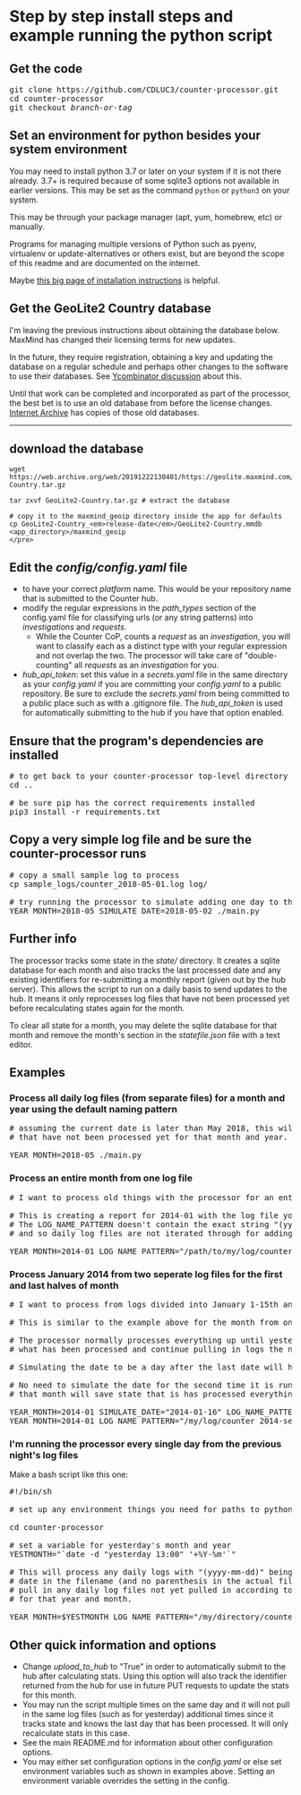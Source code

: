# Step by step install steps and example running the python script

## Get the code

<pre>
git clone https://github.com/CDLUC3/counter-processor.git
cd counter-processor
git checkout <em>branch-or-tag</em>
</pre>

## Set an environment for python besides your system environment

You may need to install python 3.7 or later on your system if it is not there already.
3.7+ is required because of some sqlite3 options not available in earlier versions.  This
may be set as the command `python` or `python3` on your system.

This may be through your package manager (apt, yum, homebrew, etc) or manually.

Programs for managing multiple versions of Python such as pyenv, virtualenv or update-alternatives or others
exist, but are beyond the scope of this readme and are documented on the internet. 

Maybe [this big page of installation instructions](https://realpython.com/installing-python/) is helpful.

## Get the GeoLite2 Country database

I'm leaving the previous instructions about obtaining the database below.  MaxMind has
changed their licensing terms for new updates.

In the future, they require registration, obtaining a key and updating the database on a regular
schedule and perhaps other changes to the software to use their databases.  See
[Ycombinator discussion](https://news.ycombinator.com/item?id=21915160) about this.

Until that work can be completed and incorporated as part of the processor, the best bet is
to use an old database from before the license changes.
[Internet Archive](https://web.archive.org/web/20191222130401/https://dev.maxmind.com/geoip/geoip2/geolite2/)
has copies of those old databases.


<hr>


## download the database
```
wget https://web.archive.org/web/20191222130401/https://geolite.maxmind.com/download/geoip/database/GeoLite2-Country.tar.gz

tar zxvf GeoLite2-Country.tar.gz # extract the database

# copy it to the maxmind_geoip directory inside the app for defaults
cp GeoLite2-Country_<em>release-date</em>/GeoLite2-Country.mmdb <app_directory>/maxmind_geoip
</pre>
```

## Edit the *config/config.yaml* file
- to have your correct *platform* name.
This would be your repository name that is submitted to the Counter hub.
- modify the regular expressions in the *path_types* section of the config.yaml file
for classifying urls (or any string patterns) into *investigations* and *requests*.
  - While the Counter CoP, counts a *request* as an *investigation*, you will want to classify each as a distinct type
  with your regular expression and not overlap the two. The processor will
  take care of "double-counting"  all *requests* as an *investigation* for you.
- *hub_api_token*: set this value in a *secrets.yaml* file in the same directory as your *config.yaml*
if you are committing your *config.yaml* to a public repository. Be sure to exclude the *secrets.yaml*
from being committed to a public place such as with a .gitignore file.  The *hub_api_token* is used for
automatically submitting to the hub if you have that option enabled.

## Ensure that the program's dependencies are installed

<pre>
# to get back to your counter-processor top-level directory
cd ..

# be sure pip has the correct requirements installed
pip3 install -r requirements.txt
</pre>

## Copy a very simple log file and be sure the counter-processor runs

<pre>
# copy a small sample log to process
cp sample_logs/counter_2018-05-01.log log/

# try running the processor to simulate adding one day to the database
YEAR_MONTH=2018-05 SIMULATE_DATE=2018-05-02 ./main.py
</pre>

## Further info
The processor tracks some state in the *state/* directory.  It creates a
sqlite database for each month and also tracks the last processed date
and any existing identifiers for re-submitting a monthly report
(given out by the hub server).  This allows
the script to run on a daily basis to send updates to the hub. It means it
only reprocesses log files that have not been processed yet before
recalculating states again for the month.

To clear all state for a month, you may delete the sqlite database for that
month and remove the month's section in the *statefile.json* file with
a text editor.

## Examples

### Process all daily log files (from separate files) for a month and year using the default naming pattern

<pre>
# assuming the current date is later than May 2018, this will process all daily log files
# that have not been processed yet for that month and year.

YEAR_MONTH=2018-05 ./main.py
</pre>

### Process an entire month from one log file
<pre>
# I want to process old things with the processor for an entire month from one log file

# This is creating a report for 2014-01 with the log file you specify.
# The LOG_NAME_PATTERN doesn't contain the exact string "(yyyy-mm-dd)"
# and so daily log files are not iterated through for adding to the database.

YEAR_MONTH=2014-01 LOG_NAME_PATTERN="/path/to/my/log/counter_2014-01.log" ./main.py
</pre>

### Process January 2014 from two seperate log files for the first and last halves of month
<pre>
# I want to process from logs divided into January 1-15th and January 16-31

# This is similar to the example above for the month from one log file (see that for background info).

# The processor normally processes everything up until yesterday to save the date for
# what has been processed and continue pulling in logs the next day.

# Simulating the date to be a day after the last date will help it track the state of what is processed correctly.

# No need to simulate the date for the second time it is run since any current time after
# that month will save state that is has processed everything through the end of the month.

YEAR_MONTH=2014-01 SIMULATE_DATE="2014-01-16" LOG_NAME_PATTERN="/my/log/counter_2014-first-half.log" ./main.py
YEAR_MONTH=2014-01 LOG_NAME_PATTERN="/my/log/counter_2014-second-half.log" ./main.py
</pre>

### I'm running the processor every single day from the previous night's log files

Make a bash script like this one:
<pre>
#!/bin/sh

# set up any environment things you need for paths to python, etc.

cd counter-processor

# set a variable for yesterday's month and year
YESTMONTH="`date -d "yesterday 13:00" '+%Y-%m'`"

# This will process any daily logs with "(yyyy-mm-dd)" being replaced with the actual
# date in the filename (and no parenthesis in the actual filenames).  It will try to
# pull in any daily log files not yet pulled in according to the state in state/statefile.json
# for that year and month.

YEAR_MONTH=$YESTMONTH LOG_NAME_PATTERN="/my/directory/counter_(yyyy-mm-dd).log" ./main.py
</pre>

## Other quick information and options

- Change *upload\_to\_hub* to "True" in order to automatically submit to the hub after calculating stats.
Using this option will also track the identifier returned from the hub for use in future PUT
requests to update the stats for this month.
- You may run the script multiple times on the same day and it will not pull in the same log files
(such as for yesterday) additional times since it tracks state and knows the last day that has been processed.
It will only recalculate stats in this case.
- See the main README.md for information about other configuration options.
- You may either set configuration options in the *config.yaml* or else set
environment variables such as shown in examples above.  Setting an environment variable
overrides the setting in the config.
